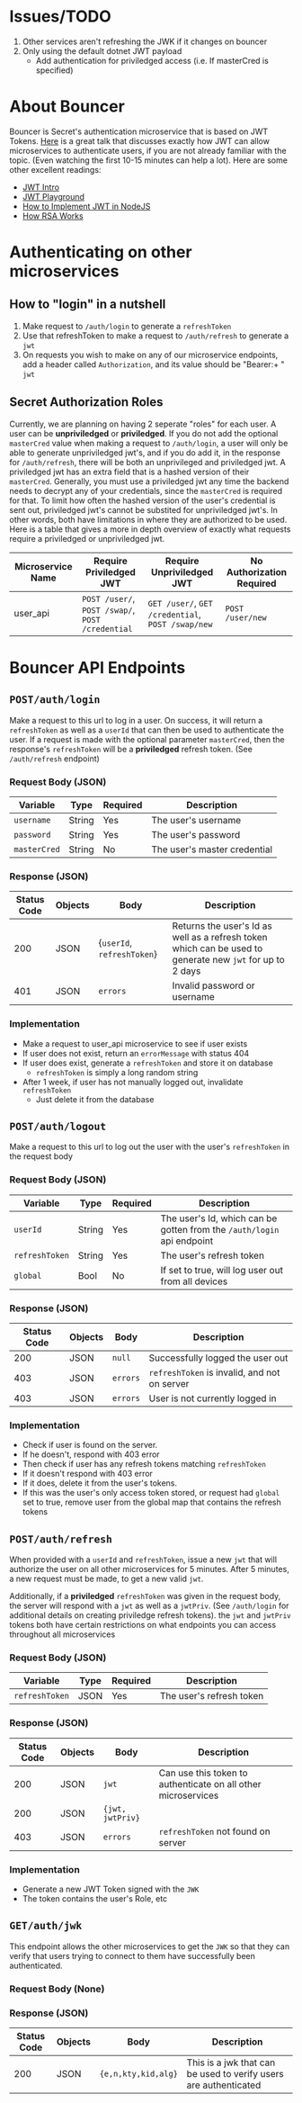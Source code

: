 # Issues/TODO
1. Other services aren't refreshing the JWK if it changes on bouncer
2. Only using the default dotnet JWT payload
   - Add authentication for priviledged access (i.e. If masterCred is specified)

# About Bouncer
Bouncer is Secret's authentication microservice that is based on JWT Tokens.
[Here](https://youtu.be/SLc3cTlypwM) is a great talk that discusses exactly
how JWT can allow microservices to authenticate users, if you are not already
familiar with the topic. (Even watching the first 10-15 minutes can help a lot).
Here are some other excellent readings:
  - [JWT Intro](https://jwt.io/introduction/)
  - [JWT Playground](https://jwt.io/#debugger-io)
  - [How to Implement JWT in NodeJS](https://medium.com/@siddharthac6/json-web-token-jwt-the-right-way-of-implementing-with-node-js-65b8915d550e)
  - [How RSA Works](https://www.youtube.com/watch?v=4zahvcJ9glg)


# Authenticating on other microservices
## How to "login" in a nutshell
1. Make request to `/auth/login` to generate a `refreshToken`
2. Use that refreshToken to make a request to `/auth/refresh` to generate a `jwt`
3. On requests you wish to make on any of our microservice endpoints, add a header called 
`Authorization`, and its value should be "Bearer:+ " `jwt`


## Secret Authorization Roles
Currently, we are planning on having 2 seperate "roles" for each user. A user can be **unpriviledged**
or **priviledged**. If you do not add the optional `masterCred` value when making a request to `/auth/login`,
a user will only be able to generate unpriviledged jwt's, and if you do add it, in the response for 
`/auth/refresh`, there will be both an unprivileged and priviledged jwt. A priviledged jwt has an
extra field that is a hashed version of their `masterCred`. Generally, you must use a priviledged jwt 
any time the backend needs to decrypt any of your credentials, since the `masterCred` is required for
that. To limit how often the hashed version of the user's credential is sent out, priviledged jwt's
cannot be substited for unpriviledged jwt's. In other words, both have limitations in where they
are authorized to be used. Here is a table that gives a more in depth overview of exactly what requests
require a priviledged or unpriviledged jwt.

| Microservice Name | Require Priviledged JWT | Require Unpriviledged JWT | No Authorization Required |
|-------------------|-------------------------|---------------------------|---------------------------|
| user_api   | `POST /user/`, `POST /swap/`, `POST /credential` | `GET /user/`, `GET /credential`, `POST /swap/new` | `POST /user/new`|


# Bouncer API Endpoints
## `POST/auth/login`
Make a request to this url to log in a user. On success, it will return a 
`refreshToken` as well as a `userId` that can then be used to authenticate the user. 
If a request is made with the optional parameter `masterCred`, then the response's
`refreshToken` will be a **priviledged** refresh token. (See `/auth/refresh` endpoint)
### Request Body (JSON)
| Variable | Type | Required | Description |
|----------|------|----------|-------------|
| `username` | String | Yes | The user's username |
| `password` | String | Yes | The user's password |
| `masterCred` | String | No | The user's master credential |
### Response (JSON)
| Status Code | Objects | Body | Description |
|-------------|-----------|------|-------------|
| 200 | JSON | {`userId`, `refreshToken`} | Returns  the user's Id as well as a refresh token which can be used to generate new `jwt` for up to 2 days |
| 401 | JSON | `errors` | Invalid password or username |
### Implementation
 - Make a request to user_api microservice to see if user exists
 - If user does not exist, return an `errorMessage` with status 404
 - If user does exist, generate a `refreshToken` and store it on database
    - `refreshToken` is simply a long random string
 - After 1 week, if user has not manually logged out, invalidate `refreshToken`
    - Just delete it from the database
   
## `POST/auth/logout`
Make a request to this url to log out the user with the user's `refreshToken`
in the request body
### Request Body (JSON)
| Variable | Type | Required | Description |
|----------|------|----------|-------------|
| `userId` | String | Yes | The user's Id, which can be gotten from the `/auth/login` api endpoint |
| `refreshToken` | String | Yes | The user's refresh token |
| `global` | Bool | No | If set to true, will log user out from all devices|
### Response (JSON)
| Status Code | Objects | Body | Description |
|-------------|-----------|------|-------------|
| 200 | JSON | `null` | Successfully logged the user out |
| 403 | JSON | `errors` | `refreshToken` is invalid, and not on server |
| 403 | JSON | `errors` | User is not currently logged in | 
### Implementation
  - Check if user is found on the server.
  - If he doesn't, respond with 403 error
  - Then check if user has any refresh tokens matching `refreshToken`
  - If it doesn't respond with 403 error
  - If it does, delete it from the user's tokens. 
  - If this was the user's only access token stored, or request had `global` set to true,
  remove user from the global map that contains the refresh tokens
  
## `POST/auth/refresh`
When provided with a `userId` and `refreshToken`, issue a new `jwt` that will
authorize the user on all other microservices for 5 minutes. After 5 minutes, a new 
request must be made, to get a new valid `jwt`. 

Additionally, if a **priviledged** `refreshToken` was given in the request body, 
the server will respond with a `jwt` as well as a `jwtPriv`. (See `/auth/login`
for additional details on creating priviledge refresh tokens). the `jwt` and
`jwtPriv` tokens both have certain restrictions on what endpoints you can access 
throughout all microservices
### Request Body (JSON)
| Variable | Type | Required | Description |
|----------|------|----------|-------------|
| `refreshToken` | JSON | Yes | The user's refresh token |
### Response (JSON)
| Status Code | Objects | Body | Description |
|-------------|-----------|------|-------------|
| 200 | JSON | `jwt` | Can use this token to authenticate on all other microservices |
| 200 | JSON | `{jwt, jwtPriv}` | 
| 403 | JSON | `errors` | `refreshToken` not found on server |
### Implementation
  - Generate a new JWT Token signed with the `JWK`
  - The token contains the user's Role, etc

## `GET/auth/jwk`
This endpoint allows the other microservices to get the `JWK` so that they can verify
that users trying to connect to them have successfully been authenticated.
### Request Body (None)
### Response (JSON)
| Status Code | Objects | Body | Description |
|-------------|-----------|------|-------------|
| 200 | JSON | `{e,n,kty,kid,alg}` | This is a jwk that can be used to verify users are authenticated |
